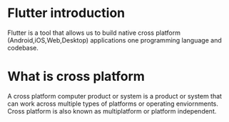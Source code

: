 # Flutter introduction 
Flutter is a tool that allows us to build native cross platform (Android,iOS,Web,Desktop) applications one programming language and codebase.

# What is cross platform 
A cross platform computer product or system is a product or system that can work across multiple types of platforms or operating enviornments.
Cross platform is also known as multiplatform or platform independent.

